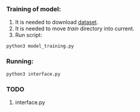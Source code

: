 ### Training of model:
1. It is needed to download [dataset](https://www.kaggle.com/datasets/imsparsh/flowers-dataset).
2. It is needed to move *train* directory into current.
3. Run script:
```
python3 model_training.py
```
### Running:
```
python3 interface.py
```

### TODO 
1. interface.py